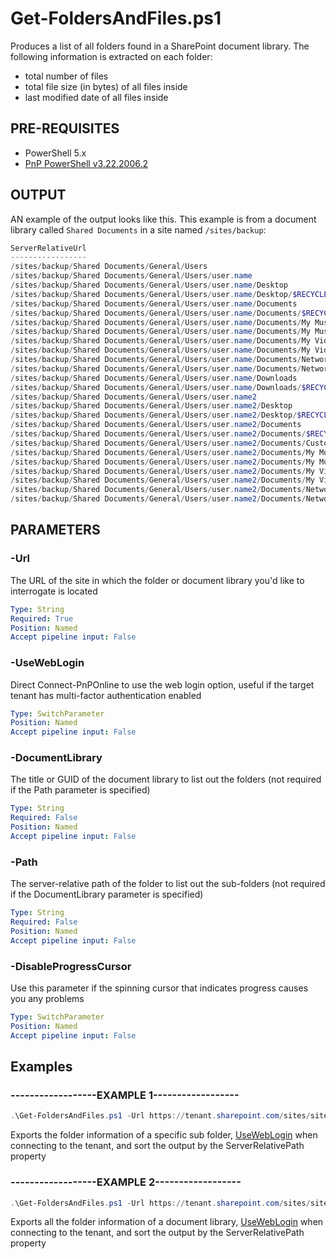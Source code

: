 # Get-FoldersAndFiles.ps1

Produces a list of all folders found in a SharePoint document library.  The following information is extracted on each folder:
* total number of files
* total file size (in bytes) of all files inside
* last modified date of all files inside

## PRE-REQUISITES

* PowerShell 5.x
* [PnP PowerShell v3.22.2006.2](https://docs.microsoft.com/en-us/powershell/sharepoint/sharepoint-pnp/sharepoint-pnp-cmdlets?view=sharepoint-ps)

## OUTPUT

AN example of the output looks like this. This example is from a document library called ```Shared Documents``` in a site named ```/sites/backup```:

```powershell
ServerRelativeUrl                                                                              FileCount  FileSize TimeLastModified
-----------------                                                                              ---------  -------- ----------------
/sites/backup/Shared Documents/General/Users                                                         115 436131908 4/04/2020 3:55:44 AM
/sites/backup/Shared Documents/General/Users/user.name                                                14      4692 4/04/2020 3:43:14 AM
/sites/backup/Shared Documents/General/Users/user.name/Desktop                                         5      2461 4/04/2020 3:43:14 AM
/sites/backup/Shared Documents/General/Users/user.name/Desktop/$RECYCLE.BIN                            1       129 4/04/2020 3:43:14 AM
/sites/backup/Shared Documents/General/Users/user.name/Documents                                       7      1820 4/04/2020 3:43:14 AM
/sites/backup/Shared Documents/General/Users/user.name/Documents/$RECYCLE.BIN                          1       129 4/04/2020 3:43:14 AM
/sites/backup/Shared Documents/General/Users/user.name/Documents/My Music                              2       633 4/04/2020 3:43:14 AM
/sites/backup/Shared Documents/General/Users/user.name/Documents/My Music/$RECYCLE.BIN                 1       129 4/04/2020 3:43:14 AM
/sites/backup/Shared Documents/General/Users/user.name/Documents/My Videos                             2       633 4/04/2020 3:43:14 AM
/sites/backup/Shared Documents/General/Users/user.name/Documents/My Videos/$RECYCLE.BIN                1       129 4/04/2020 3:43:14 AM
/sites/backup/Shared Documents/General/Users/user.name/Documents/Network Monitor 3                     1        23 4/04/2020 3:43:14 AM
/sites/backup/Shared Documents/General/Users/user.name/Documents/Network Monitor 3/Parsers             1        23 4/04/2020 3:43:14 AM
/sites/backup/Shared Documents/General/Users/user.name/Downloads                                       2       411 4/04/2020 3:43:14 AM
/sites/backup/Shared Documents/General/Users/user.name/Downloads/$RECYCLE.BIN                          1       129 4/04/2020 3:43:14 AM
/sites/backup/Shared Documents/General/Users/user.name2                                               81 434741127 4/04/2020 3:44:29 AM
/sites/backup/Shared Documents/General/Users/user.name2/Desktop                                        6      4628 4/04/2020 3:44:29 AM
/sites/backup/Shared Documents/General/Users/user.name2/Desktop/$RECYCLE.BIN                           1       129 4/04/2020 3:44:29 AM
/sites/backup/Shared Documents/General/Users/user.name2/Documents                                      7      1820 4/04/2020 3:44:29 AM
/sites/backup/Shared Documents/General/Users/user.name2/Documents/$RECYCLE.BIN                         1       129 4/04/2020 3:44:29 AM
/sites/backup/Shared Documents/General/Users/user.name2/Documents/Custom Office Templates              0         0 1/01/0001 12:00:00 AM
/sites/backup/Shared Documents/General/Users/user.name2/Documents/My Music                             2       633 4/04/2020 3:44:29 AM
/sites/backup/Shared Documents/General/Users/user.name2/Documents/My Music/$RECYCLE.BIN                1       129 4/04/2020 3:44:29 AM
/sites/backup/Shared Documents/General/Users/user.name2/Documents/My Videos                            2       633 4/04/2020 3:44:29 AM
/sites/backup/Shared Documents/General/Users/user.name2/Documents/My Videos/$RECYCLE.BIN               1       129 4/04/2020 3:44:29 AM
/sites/backup/Shared Documents/General/Users/user.name2/Documents/Network Monitor 3                    1        23 4/04/2020 3:44:29 AM
/sites/backup/Shared Documents/General/Users/user.name2/Documents/Network Monitor 3/Parsers            1        23 4/04/2020 3:44:29 AM
```


## PARAMETERS

### -Url
The URL of the site in which the folder or document library you'd like to interrogate is located

```yaml
Type: String
Required: True
Position: Named
Accept pipeline input: False
```

### -UseWebLogin
Direct Connect-PnPOnline to use the web login option, useful if the target tenant has multi-factor authentication enabled

```yaml
Type: SwitchParameter
Position: Named
Accept pipeline input: False
```

### -DocumentLibrary
The title or GUID of the document library to list out the folders (not required if the Path parameter is specified)

```yaml
Type: String
Required: False
Position: Named
Accept pipeline input: False
```

### -Path
The server-relative path of the folder to list out the sub-folders (not required if the DocumentLibrary parameter is specified)

```yaml
Type: String
Required: False
Position: Named
Accept pipeline input: False
```

### -DisableProgressCursor
Use this parameter if the spinning cursor that indicates progress causes you any problems

```yaml
Type: SwitchParameter
Position: Named
Accept pipeline input: False
```

## Examples

### ------------------EXAMPLE 1------------------
```powershell
.\Get-FoldersAndFiles.ps1 -Url https://tenant.sharepoint.com/sites/sitename -UseWebLogin -Path "/sites/site/Document library name/Sub folder name" | Sort-Object -Property ServerRelativeUrl
```

Exports the folder information of a specific sub folder, [UseWebLogin](https://docs.microsoft.com/en-us/powershell/module/sharepoint-pnp/connect-pnponline?view=sharepoint-ps#parameters) when connecting to the tenant, and sort the output by the ServerRelativePath property


### ------------------EXAMPLE 2------------------

```powershell
.\Get-FoldersAndFiles.ps1 -Url https://tenant.sharepoint.com/sites/sitename -UseWebLogin -DocumentLibrary "Document library name" | Sort-Object -Property ServerRelativeUrl
```

Exports all the folder information of a document library, [UseWebLogin](https://docs.microsoft.com/en-us/powershell/module/sharepoint-pnp/connect-pnponline?view=sharepoint-ps#parameters) when connecting to the tenant, and sort the output by the ServerRelativePath property
